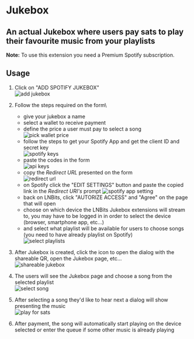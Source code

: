 # Jukebox

## An actual Jukebox where users pay sats to play their favourite music from your playlists

**Note:** To use this extension you need a Premium Spotify subscription.

## Usage

1. Click on "ADD SPOTIFY JUKEBOX"\
   ![add jukebox](https://i.imgur.com/NdVoKXd.png)
2. Follow the steps required on the form\

   - give your jukebox a name
   - select a wallet to receive payment
   - define the price a user must pay to select a song\
     ![pick wallet price](https://i.imgur.com/4bJ8mb9.png)
   - follow the steps to get your Spotify App and get the client ID and secret key\
     ![spotify keys](https://i.imgur.com/w2EzFtB.png)
   - paste the codes in the form\
     ![api keys](https://i.imgur.com/6b9xauo.png)
   - copy the _Redirect URL_ presented on the form\
     ![redirect url](https://i.imgur.com/GMzl0lG.png)
   - on Spotify click the "EDIT SETTINGS" button and paste the copied link in the _Redirect URI's_ prompt
     ![spotify app setting](https://i.imgur.com/vb0x4Tl.png)
   - back on LNBits, click "AUTORIZE ACCESS" and "Agree" on the page that will open
   - choose on which device the LNBits Jukebox extensions will stream to, you may have to be logged in in order to select the device (browser, smartphone app, etc...)
   - and select what playlist will be available for users to choose songs (you need to have already playlist on Spotify)\
     ![select playlists](https://i.imgur.com/g4dbtED.png)

3. After Jukebox is created, click the icon to open the dialog with the shareable QR, open the Jukebox page, etc...\
   ![shareable jukebox](https://i.imgur.com/EAh9PI0.png)
4. The users will see the Jukebox page and choose a song from the selected playlist\
   ![select song](https://i.imgur.com/YYjeQAs.png)
5. After selecting a song they'd like to hear next a dialog will show presenting the music\
   ![play for sats](https://i.imgur.com/eEHl3o8.png)
6. After payment, the song will automatically start playing on the device selected or enter the queue if some other music is already playing
